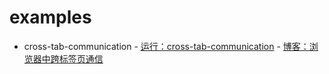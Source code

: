# examples

* cross-tab-communication - [运行：cross-tab-communication](https://chaominruan.github.io/examples/cross-tab-communication/index.html)  - [博客：浏览器中跨标签页通信](https://www.ruanchaomin.com/blog/posts/227)